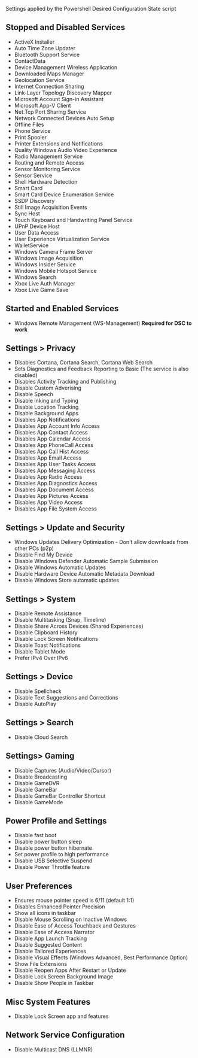 Settings applied by the Powershell Desired Configuration State script

## Stopped and Disabled Services
   - ActiveX Installer
   - Auto Time Zone Updater
   - Bluetooth Support Service
   - ContactData
   - Device Management Wireless Application
   - Downloaded Maps Manager
   - Geolocation Service
   - Internet Connection Sharing
   - Link-Layer Topology Discovery Mapper
   - Microsoft Account Sign-in Assistant
   - Microsoft App-V Client
   - Net.Tcp Port Sharing Service
   - Network Connected Devices Auto Setup
   - Offline Files
   - Phone Service
   - Print Spooler
   - Printer Extensions and Notifications
   - Quality Windows Audio Video Experience
   - Radio Management Service
   - Routing and Remote Access
   - Sensor Monitoring Service
   - Sensor Service
   - Shell Hardware Detection
   - Smart Card
   - Smart Card Device Enumeration Service
   - SSDP Discovery
   - Still Image Acquisition Events
   - Sync Host
   - Touch Keyboard and Handwriting Panel Service
   - UPnP Device Host
   - User Data Access
   - User Experience Virtualization Service
   - WalletService
   - Windows Camera Frame Server
   - Windows Image Acquisition
   - Windows Insider Service
   - Windows Mobile Hotspot Service
   - Windows Search
   - Xbox Live Auth Manager
   - Xbox Live Game Save
   
## Started and Enabled Services
   - Windows Remote Management (WS-Management)  **Required for DSC to work**

## Settings > Privacy
   - Disables Cortana, Cortana Search, Cortana Web Search
   - Sets Diagnostics and Feedback Reporting to Basic (The service is also disabled)
   - Disables Activity Tracking and Publishing
   - Disable Custom Adverising
   - Disable Speech
   - Disable Inking and Typing
   - Disable Location Tracking
   - Disable Background Apps
   - Disables App Notifications
   - Disables App Account Info Access
   - Disables App Contact Access
   - Disables App Calendar Access
   - Disables App PhoneCall Access
   - Disables App Call Hist Access
   - Disables App Email Access
   - Disables App User Tasks Access
   - Disables App Messaging Access
   - Disables App Radio Access
   - Disables App Diagnostics Access
   - Disables App Document Access
   - Disables App Pictures Access
   - Disables App Video Access
   - Disables App File System Access

## Settings > Update and Security
   - Windows Updates Delivery Optimization - Don't allow downloads from other PCs (p2p)
   - Disable Find My Device
   - Disable Windows Defender Automatic Sample Submission
   - Disable Windows Automatic Updates
   - Disable Hardware Device Automatic Metadata Download
   - Disable Windows Store automatic updates

## Settings > System
   - Disable Remote Assistance
   - Disable Multitasking (Snap, Timeline)
   - Disable Share Across Devices (Shared Experiences)
   - Disable Clipboard History
   - Disable Lock Screen Notifications
   - Disable Toast Notifications
   - Disable Tablet Mode
   - Prefer IPv4 Over IPv6

## Settings > Device
   - Disable Spellcheck
   - Disable Text Suggestions and Corrections
   - Disable AutoPlay

## Settings > Search
   - Disable Cloud Search
   
## Settings> Gaming
   - Disable Captures (Audio/Video/Cursor)
   - Disable Broadcasting
   - Disable GameDVR
   - Disable GameBar
   - Disable GameBar Controller Shortcut
   - Disable GameMode

## Power Profile and Settings
   - Disable fast boot
   - Disable power button sleep
   - Disable power button hibernate
   - Set power profile to high performance
   - Disable USB Selective Suspend
   - Disable Power Throttle feature

## User Preferences
   - Ensures mouse pointer speed is 6/11 (default 1:1)
   - Disables Enhanced Pointer Precision
   - Show all icons in taskbar
   - Disable Mouse Scrolling on Inactive Windows
   - Disable Ease of Access Touchback and Gestures
   - Disable Ease of Access Narrator
   - Disable App Launch Tracking
   - Disable Suggested Content
   - Disable Tailored Experiences
   - Disable Visual Effects (Windows Advanced, Best Performance Option)
   - Show File Extensions
   - Disable Reopen Apps After Restart or Update
   - Disable Lock Screen Background Image
   - Disable Show People in Taskbar

## Misc System Features
   - Disable Lock Screen app and features

## Network Service Configuration
   - Disable Multicast DNS (LLMNR)

